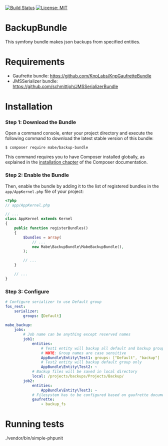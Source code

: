[![Build Status](https://travis-ci.org/mbeineris/BackupBundle.svg?branch=master)](https://travis-ci.org/mbeineris/BackupBundle) [![License: MIT](https://img.shields.io/badge/License-MIT-yellow.svg)](https://opensource.org/licenses/MIT)
# BackupBundle

This symfony bundle makes json backups from specified entities.

Requirements
============
- Gaufrette bundle: https://github.com/KnpLabs/KnpGaufretteBundle
- JMSSerializer bundle: https://github.com/schmittjoh/JMSSerializerBundle

Installation
============

### Step 1: Download the Bundle

Open a command console, enter your project directory and execute the
following command to download the latest stable version of this bundle:

```console
$ composer require mabe/backup-bundle
```

This command requires you to have Composer installed globally, as explained
in the [installation chapter](https://getcomposer.org/doc/00-intro.md)
of the Composer documentation.

### Step 2: Enable the Bundle

Then, enable the bundle by adding it to the list of registered bundles
in the `app/AppKernel.php` file of your project:

```php
<?php
// app/AppKernel.php

// ...
class AppKernel extends Kernel
{
    public function registerBundles()
    {
        $bundles = array(
            // ...
            new Mabe\BackupBundle\MabeBackupBundle(),
        );

        // ...
    }

    // ...
}
```

### Step 3: Configure

```yml
# Configure serializer to use Default group
fos_rest:
    serializer:
        groups: [Default]
        
mabe_backup:
    jobs:
        # Job name can be anything except reserved names
        job1:
            entities:
                # Test1 entity will backup all default and backup groups
                # NOTE: Group names are case sensitive
                AppBundle\Entity\Test1: groups: ["Default", "backup"]
                # Test2 entity will backup default group only
                AppBundle\Entity\Test2: ~
            # Backup files will be saved in local directory    
            local: /projects/backups/Projects/Backup/
        job2:
            entities:
                AppBundle\Entity\Test3: ~
            # Filesystem has to be configured based on gaufrette documentation    
            gaufrette:
                - backup_fs
```
Running tests
============
./vendor/bin/simple-phpunit
